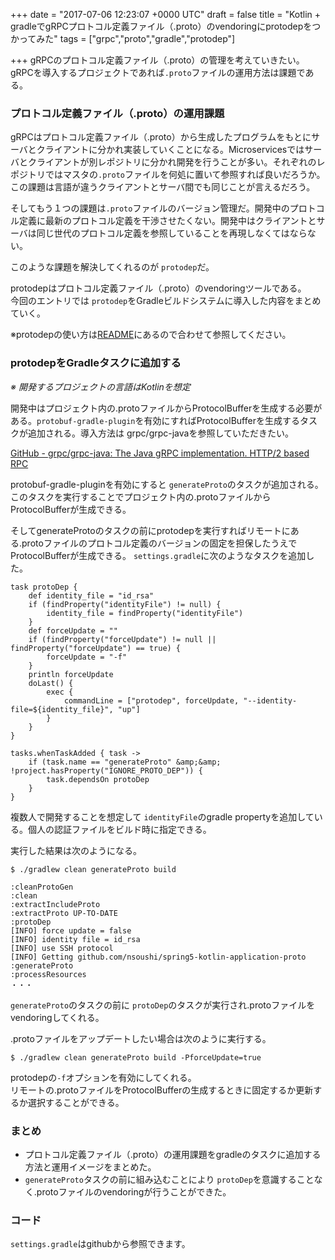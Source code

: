 
+++
date = "2017-07-06 12:23:07 +0000 UTC"
draft = false
title = "Kotlin + gradleでgRPCプロトコル定義ファイル（.proto）のvendoringにprotodepをつかってみた"
tags = ["grpc","proto","gradle","protodep"]

+++
gRPCのプロトコル定義ファイル（.proto）の管理を考えていきたい。gRPCを導入するプロジェクトであれば<code>.proto</code>ファイルの運用方法は課題である。

### プロトコル定義ファイル（.proto）の運用課題

gRPCはプロトコル定義ファイル（.proto）から生成したプログラムをもとにサーバとクライアントに分かれ実装していくことになる。Microservicesではサーバとクライアントが別レポジトリに分かれ開発を行うことが多い。それぞれのレポジトリではマスタの<code>.proto</code>ファイルを何処に置いて参照すれば良いだろうか。この課題は言語が違うクライアントとサーバ間でも同じことが言えるだろう。

 そしてもう１つの課題は<code>.proto</code>ファイルのバージョン管理だ。開発中のプロトコル定義に最新のプロトコル定義を干渉させたくない。開発中はクライアントとサーバは同じ世代のプロトコル定義を参照していることを再現しなくてはならない。

このような課題を解決してくれるのが <code>protodep</code>だ。


<div class="github-card" data-user="stormcat24" data-repo="protodep" data-width="400" data-height="" data-theme="default"></div>
<script src="https://cdn.jsdelivr.net/github-cards/latest/widget.js"></script>


protodepはプロトコル定義ファイル（.proto）のvendoringツールである。 <br/>
今回のエントリでは <code>protodep</code>をGradleビルドシステムに導入した内容をまとめていく。

※protodepの使い方は<a href="https://github.com/stormcat24/protodep/blob/master/README.md">README</a>にあるので合わせて参照してください。

### protodepをGradleタスクに追加する

_※ 開発するプロジェクトの言語はKotlinを想定_

開発中はプロジェクト内の.protoファイルからProtocolBufferを生成する必要がある。<code>protobuf-gradle-plugin</code>を有効にすればProtocolBufferを生成するタスクが追加される。導入方法は grpc/grpc-javaを参照していただきたい。

<a href="https://github.com/grpc/grpc-java">GitHub - grpc/grpc-java: The Java gRPC implementation. HTTP/2 based RPC</a>

protobuf-gradle-pluginを有効にすると <code>generateProto</code>のタスクが追加される。このタスクを実行することでプロジェクト内の.protoファイルからProtocolBufferが生成できる。

そしてgenerateProtoのタスクの前にprotodepを実行すればリモートにある.protoファイルのプロトコル定義のバージョンの固定を担保したうえでProtocolBufferが生成できる。 <code>settings.gradle</code>に次のようなタスクを追加した。

```
task protoDep {
    def identity_file = "id_rsa"
    if (findProperty("identityFile") != null) {
        identity_file = findProperty("identityFile")
    }
    def forceUpdate = ""
    if (findProperty("forceUpdate") != null || findProperty("forceUpdate") == true) {
        forceUpdate = "-f"
    }
    println forceUpdate
    doLast() {
        exec {
            commandLine = ["protodep", forceUpdate, "--identity-file=${identity_file}", "up"]
        }
    }
}

tasks.whenTaskAdded { task ->
    if (task.name == "generateProto" &amp;&amp; !project.hasProperty("IGNORE_PROTO_DEP")) {
        task.dependsOn protoDep
    }
}
```


複数人で開発することを想定して <code>identityFile</code>のgradle propertyを追加している。個人の認証ファイルをビルド時に指定できる。

実行した結果は次のようになる。

```
$ ./gradlew clean generateProto build

:cleanProtoGen
:clean
:extractIncludeProto
:extractProto UP-TO-DATE
:protoDep
[INFO] force update = false
[INFO] identity file = id_rsa
[INFO] use SSH protocol
[INFO] Getting github.com/nsoushi/spring5-kotlin-application-proto
:generateProto
:processResources
・・・
```


<code>generateProto</code>のタスクの前に <code>protoDep</code>のタスクが実行され.protoファイルをvendoringしてくれる。

.protoファイルをアップデートしたい場合は次のように実行する。

```
$ ./gradlew clean generateProto build -PforceUpdate=true
```


protodepの<code>-f</code>オプションを有効にしてくれる。<br/>
リモートの.protoファイルをProtocolBufferの生成するときに固定するか更新するか選択することができる。

### まとめ

<ul>
<li>プロトコル定義ファイル（.proto）の運用課題をgradleのタスクに追加する方法と運用イメージをまとめた。</li>
<li><code>generateProto</code>タスクの前に組み込むことにより <code>protoDep</code>を意識することなく.protoファイルのvendoringが行うことができた。</li>
</ul>


### コード

<code>settings.gradle</code>はgithubから参照できます。


<div class="github-card" data-user="nsoushi" data-repo="spring5-kotlin-application" data-width="400" data-height="" data-theme="default"></div>
<script src="https://cdn.jsdelivr.net/github-cards/latest/widget.js"></script>



